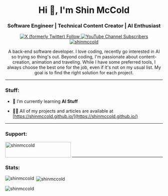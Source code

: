 <h1 align="center">Hi 👋, I'm Shin McCold</h1>

<h3 align="center">Software Engineer | Technical Content Creator | AI Enthusiast</h3>
<p align="center">
  <a href="https://x.com/shinmccold1"> 
     <img alt="X (formerly Twitter) Follow" src="https://img.shields.io/twitter/follow/shinmccold1">
  </a>
   <a href="https://www.youtube.com/@shinmccold"> 
      <img alt="YouTube Channel Subscribers" src="https://img.shields.io/youtube/channel/subscribers/UCB7WIF6ASVxvjmB7hqSn2Dg">  
   </a>
   <a href="https://x.com/shinmccold1"> 
      <img src="https://komarev.com/ghpvc/?username=shinmccold&label=Profile%20views&color=0e75b6&style=flat&color=blueviolet" alt="shinmccold" /> 
   </a>
</p>
<p align="center">A back-end software developer. I love coding, recently go interested in AI so trying so thing's out. Beyond coding, I'm passionate about content-creation, animation and traveling.
  While I have some preferred tools, I always choose the best one for the job, even if it's not on my usual list. My goal is to find the right solution for each project.
</p>


<hr>
<h3 align="left">Stuff:</h3>

- 🌱 I’m currently learning **AI Stuff**

- 👨‍💻 All of my projects and articles are available at [https://shinmccold.github.io/](https://shinmccold.github.io/)




<hr>
<h3 align="left">Support:</h3>
<p><a href="https://www.buymeacoffee.com/shinmccold"> <img align="left" src="https://cdn.buymeacoffee.com/buttons/v2/default-yellow.png" height="50" width="210" alt="shinmccold" /></a></p><br><br>

<hr>
<h3 align="left">Stats:</h3>
<p><img align="left" src="https://github-readme-stats.vercel.app/api/top-langs?username=shinmccold&show_icons=true&locale=en&layout=compact" alt="shinmccold" /></p>

<p>&nbsp;<img align="center" src="https://github-readme-stats.vercel.app/api?username=shinmccold&show_icons=true&locale=en" alt="shinmccold" /></p>

<p><img align="center" src="https://github-readme-streak-stats.herokuapp.com/?user=shinmccold&" alt="shinmccold" /></p>


